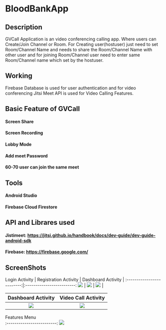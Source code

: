# BloodBankApp

## Description
GVCall Application is an video conferencing calling app. Where users can Create/Join Channel or Room. For Creating user(hostuser) just need to set Room/Channel Name and needs to share the Room/Channel Name with other user and for joining Room/Channel user need to enter same Room/Channel name which set by the hostuser.

## Working
Firebase Database is used for user authentication and for video conferencing Jitsi Meet API is used for Video Calling Features.

## Basic Feature of GVCall
#### Screen Share
#### Screen Recording
#### Lobby Mode
#### Add meet Password
#### 60-70 user can join the same meet

## Tools
#### Android Studio
#### Firebase Cloud Firestore

## API and Librares used
#### Jistimeet: https://jitsi.github.io/handbook/docs/dev-guide/dev-guide-android-sdk
#### Firebase: https://firebase.google.com/

## ScreenShots
Login Activity                 |  Registration Activity          |  Dashboard Activity                  |
:-------------------------:|:-------------------------:
![](https://github.com/Sanket-Kumbhare/GVCall/blob/master/screenshots/login.png)  |  ![](https://github.com/Sanket-Kumbhare/GVCall/blob/master/screenshots/signup.png)  |  ![](https://github.com/Sanket-Kumbhare/GVCall/blob/master/screenshots/dashboard.png)  |


Dashboard Activity                  |  Video Call Activity
:-------------------------:|:-------------------------:
![](https://github.com/Sanket-Kumbhare/GVCall/blob/master/screenshots/dashboard.png)  |  ![](https://github.com/Sanket-Kumbhare/GVCall/blob/master/screenshots/call.png)


Features Menu               
:-------------------------:
![](https://github.com/Sanket-Kumbhare/GVCall/blob/master/screenshots/features.png)  


